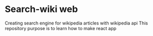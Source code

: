 # Search-wiki web

Creating search engine for wikipedia articles with wikipedia api
This repository purpose is to learn how to make react app
